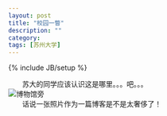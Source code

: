 ```yaml
---
layout: post
title: "校园一瞥"
description: ""
category:
tags: [苏州大学]
---
```

{% include JB/setup %}

　　苏大的同学应该认识这是哪里。。。吧。。。  
![博物馆旁](http://github-blog.qiniudn.com/2014-01-09-hello-world-1.jpg-BlogPic)    
　　话说一张照片作为一篇博客是不是太奢侈了！ 
